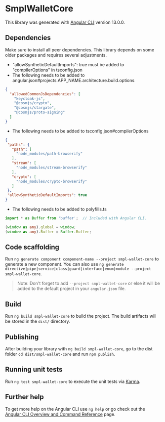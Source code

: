 # SmplWalletCore

This library was generated with [Angular CLI](https://github.com/angular/angular-cli) version 13.0.0.

## Dependencies

Make sure to install all peer dependencies. This library depends on some older packages and requires several
adjustments.

* "allowSyntheticDefaultImports": true must be added to "compilerOptions" in tsconfig.json
* The following needs to be added to angular.json#projects.APP_NAME.architecture.build.options

```json
{
  "allowedCommonJsDependencies": [
    "keycloak-js",
    "@cosmjs/crypto",
    "@cosmjs/stargate",
    "@cosmjs/proto-signing"
  ]
}
 ```

* The following needs to be added to tsconfig.json#compilerOptions

 ```json
{
  "paths": {
    "path": [
      "node_modules/path-browserify"
    ],
    "stream": [
      "node_modules/stream-browserify"
    ],
    "crypto": [
      "node_modules/crypto-browserify"
    ]
  },
  "allowSyntheticDefaultImports": true
}
```
* The following needs to be added to polyfills.ts
```typescript
import * as Buffer from 'buffer';  // Included with Angular CLI.

(window as any).global = window;
(window as any).Buffer = Buffer.Buffer;
```

## Code scaffolding

Run `ng generate component component-name --project smpl-wallet-core` to generate a new component. You can also
use `ng generate directive|pipe|service|class|guard|interface|enum|module --project smpl-wallet-core`.
> Note: Don't forget to add `--project smpl-wallet-core` or else it will be added to the default project in your `angular.json` file.

## Build

Run `ng build smpl-wallet-core` to build the project. The build artifacts will be stored in the `dist/` directory.

## Publishing

After building your library with `ng build smpl-wallet-core`, go to the dist folder `cd dist/smpl-wallet-core` and
run `npm publish`.

## Running unit tests

Run `ng test smpl-wallet-core` to execute the unit tests via [Karma](https://karma-runner.github.io).

## Further help

To get more help on the Angular CLI use `ng help` or go check out
the [Angular CLI Overview and Command Reference](https://angular.io/cli) page.
